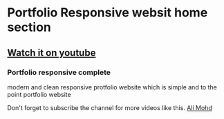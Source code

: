 # Portfolio Responsive websit home section

## [Watch it on youtube](https://youtu.be/N4mTua2dILQ)

### Portfolio responsive complete

modern and clean responsive protfolio website which is simple and to the point portfolio website

Don't forget to subscribe the channel for more videos like this.
[Ali Mohd](https://www.youtube.com/channel/UCD82KIkpQ5dtQYFzxLejzGg)
